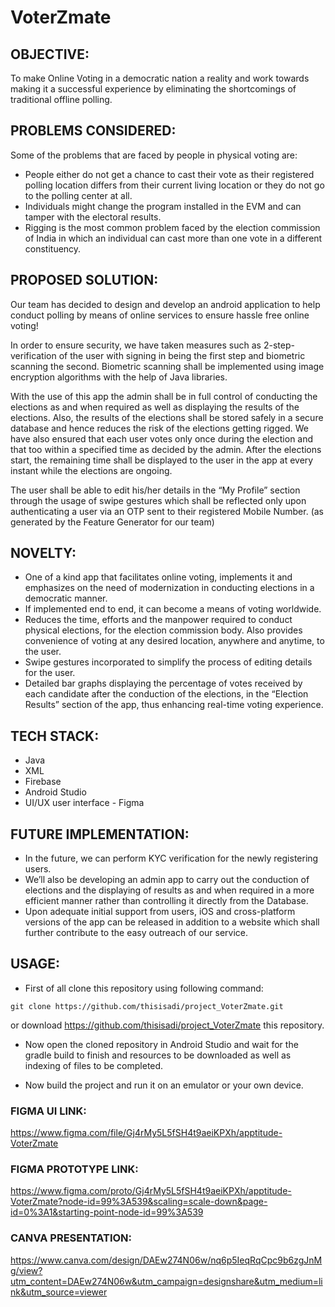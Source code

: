 # VoterZmate

## **OBJECTIVE:**

To make Online Voting in a democratic nation a reality and work towards making it a successful experience by eliminating the shortcomings of traditional offline polling.


## **PROBLEMS CONSIDERED:**

Some of the problems that are faced by people in physical voting are:

- People either do not get a chance to cast their vote as their registered polling location differs from their current living location or they do not go to the polling center at all.
- Individuals might change the program installed in the EVM and can tamper with the electoral results.
- Rigging is the most common problem faced by the election commission of India in which an individual can cast more than one vote in a different constituency.


## **PROPOSED SOLUTION:**

Our team has decided to design and develop an android application to help conduct polling by means of online services to ensure hassle free online voting!
 
In order to ensure security, we have taken measures such as 2-step-verification of the user with signing in being the first step and biometric scanning the second. Biometric scanning shall be implemented using image encryption algorithms with the help of Java libraries.
 
With the use of this app the admin shall be in full control of conducting the elections as and when required as well as displaying the results of the elections. Also, the results of the elections shall be stored safely in a secure database and hence reduces the risk of the elections getting rigged. We have also ensured that each user votes only once during the election and that too within a specified time as decided by the admin. After the elections start, the remaining time shall be displayed to the user in the app at every instant while the elections are ongoing.
 
The user shall be able to edit his/her details in the “My Profile” section through the usage of swipe gestures which shall be reflected only upon authenticating a user via an OTP sent to their registered Mobile Number. (as generated by the Feature Generator for our team)


## **NOVELTY:**

- One of a kind app that facilitates online voting, implements it and emphasizes on the need of modernization in conducting elections in a democratic manner.
- If implemented end to end, it can become a means of voting worldwide. 
- Reduces the time, efforts and the manpower required to conduct physical elections, for the election commission body. Also provides convenience of voting at any desired location, anywhere and anytime, to the user.
- Swipe gestures incorporated to simplify the process of editing details for the user. 
- Detailed bar graphs displaying the percentage of votes received by each candidate after the conduction of the elections, in the “Election Results” section of the app, thus enhancing real-time voting experience.   

## **TECH STACK:**

- Java
- XML
- Firebase
- Android Studio
- UI/UX user interface - Figma


## **FUTURE IMPLEMENTATION:**

- In the future, we can perform KYC verification for the newly registering users.
- We’ll also be developing an admin app to carry out the conduction of elections and the displaying of results as and when required in a more efficient manner rather than controlling it directly from the Database.
- Upon adequate initial support from users, iOS and cross-platform versions of the app can be released in addition to a website which shall further contribute to the easy outreach of our service.

## **USAGE:**

- First of all clone this repository using following command:

```git clone https://github.com/thisisadi/project_VoterZmate.git```

or download https://github.com/thisisadi/project_VoterZmate this repository.


- Now open the cloned repository in Android Studio and wait for the gradle build to finish and resources to be downloaded as well as indexing of files to be completed. 


- Now build the project and run it on an emulator or your own device.


### **FIGMA UI LINK:**
https://www.figma.com/file/Gj4rMy5L5fSH4t9aeiKPXh/apptitude-VoterZmate

### **FIGMA PROTOTYPE LINK:**
https://www.figma.com/proto/Gj4rMy5L5fSH4t9aeiKPXh/apptitude-VoterZmate?node-id=99%3A539&scaling=scale-down&page-id=0%3A1&starting-point-node-id=99%3A539

### **CANVA PRESENTATION:**
https://www.canva.com/design/DAEw274N06w/nq6p5IeqRqCpc9b6zgJnMg/view?utm_content=DAEw274N06w&utm_campaign=designshare&utm_medium=link&utm_source=viewer
